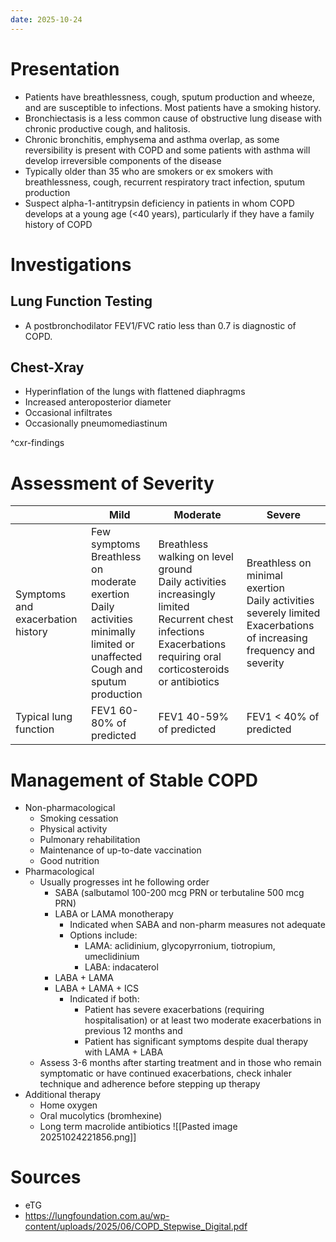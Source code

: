 ```yaml
---
date: 2025-10-24
---
```

# Presentation
- Patients have breathlessness, cough, sputum production and wheeze, and are susceptible to infections. Most patients have a smoking history. 
- Bronchiectasis is a less common cause of obstructive lung disease with chronic productive cough, and halitosis. 
- Chronic bronchitis, emphysema and asthma overlap, as some reversibility is present with COPD and some patients with asthma will develop irreversible components of the disease
- Typically older than 35 who are smokers or ex smokers with breathlessness, cough, recurrent respiratory tract infection, sputum production
- Suspect alpha-1-antitrypsin deficiency in patients in whom COPD develops at a young age (<40 years), particularly if they have a family history of COPD
# Investigations
## Lung Function Testing
- A postbronchodilator FEV1/FVC ratio less than 0.7 is diagnostic of COPD.
## Chest-Xray
- Hyperinflation of the lungs with flattened diaphragms
- Increased anteroposterior diameter
- Occasional infiltrates
- Occasionally pneumomediastinum

^cxr-findings
# Assessment of Severity

|                                   | Mild                                                                                                                               | Moderate                                                                                                                                                                 | Severe                                                                                                                    |
| --------------------------------- | ---------------------------------------------------------------------------------------------------------------------------------- | ------------------------------------------------------------------------------------------------------------------------------------------------------------------------ | ------------------------------------------------------------------------------------------------------------------------- |
| Symptoms and exacerbation history | Few symptoms<br>Breathless on moderate exertion<br>Daily activities minimally limited or unaffected<br>Cough and sputum production | Breathless walking on level ground<br>Daily activities increasingly limited<br>Recurrent chest infections<br>Exacerbations requiring oral corticosteroids or antibiotics | Breathless on minimal exertion<br>Daily activities severely limited<br>Exacerbations of increasing frequency and severity |
| Typical lung function             | FEV1 60-80% of predicted                                                                                                           | FEV1 40-59% of predicted                                                                                                                                                 | FEV1 < 40% of predicted                                                                                                   |
# Management of Stable COPD
- Non-pharmacological
	- Smoking cessation
	- Physical activity
	- Pulmonary rehabilitation
	- Maintenance of up-to-date vaccination
	- Good nutrition
- Pharmacological
	- Usually progresses int he following order
		- SABA (salbutamol 100-200 mcg PRN or terbutaline 500 mcg PRN)
		- LABA or LAMA monotherapy
			- Indicated when SABA and non-pharm measures not adequate
			- Options include:
				- LAMA: aclidinium, glycopyrronium, tiotropium, umeclidinium
				- LABA: indacaterol
		- LABA + LAMA
		- LABA + LAMA + ICS
			- Indicated if both:
				- Patient has severe exacerbations (requiring hospitalisation) or at least two moderate exacerbations in previous 12 months and
				- Patient has significant symptoms despite dual therapy with LAMA + LABA
	- Assess 3-6 months after starting treatment and in those who remain symptomatic or have continued exacerbations, check inhaler technique and adherence before stepping up therapy
- Additional therapy
	- Home oxygen
	- Oral mucolytics (bromhexine)
	- Long term macrolide antibiotics
![[Pasted image 20251024221856.png]]
# Sources
- eTG
- https://lungfoundation.com.au/wp-content/uploads/2025/06/COPD_Stepwise_Digital.pdf